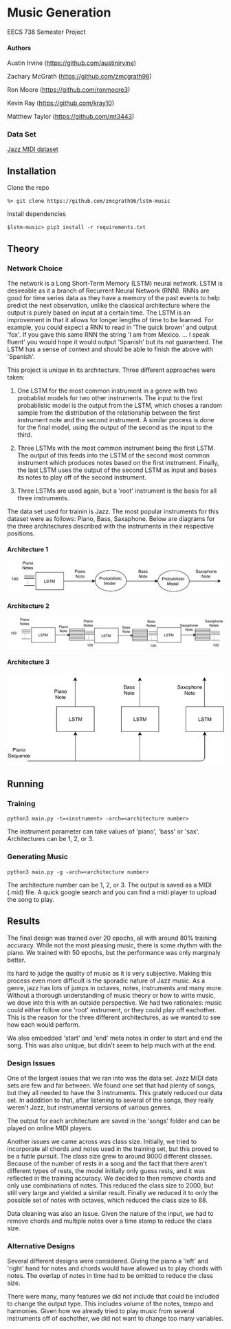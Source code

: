 

# Music Generation
EECS 738 Semester Project

#### Authors
Austin Irvine (https://github.com/austinirvine)

Zachary McGrath (https://github.com/zmcgrath96)

Ron Moore (https://github.com/ronmoore3)

Kevin Ray (https://github.com/kray10)

Matthew Taylor (https://github.com/mt3443)

### Data Set
[Jazz MIDI dataset](https://www.kaggle.com/saikayala/jazz-ml-ready-midi)

## Installation

Clone the repo
```
%> git clone https://github.com/zmcgrath96/lstm-music
```

Install dependencies
```
$lstm-music> pip3 install -r requirements.txt
```

## Theory
### Network Choice
The network is a Long Short-Term Memory (LSTM) neural network. LSTM is desireable as it a branch of Recurrent Neural Network (RNN). RNNs are good for time series data as they have a memory of the past events to help predict the next observation, unlike the classical architecture where the output is purely based on input at a certain time. The LSTM is an improvement in that it allows for longer lengths of time to be learned. For example, you could expect a RNN to read in 'The quick brown' and output 'fox'. If you gave this same RNN the string 'I am from Mexico. ... I speak fluent' you would hope it would output 'Spanish' but its not guaranteed. The LSTM has a sense of context and should be able to finish the above with 'Spanish'. 

This project is unique in its architecture. Three different approaches were taken:
1. One LSTM for the most common instrument in a genre with two probablist models for two other instruments. The input to the first probablistic model is the output from the LSTM, which choses a random sample from the distribution of the relationship between the first instrument note and the second instrument. A similar process is done for the final model, using the output of the second as the input to the third.

2. Three LSTMs with the most common instrument being the first LSTM. The output of this feeds into the LSTM of the second most common instrument which produces notes based on the first instrument. Finally, the last LSTM uses the output of the second LSTM as input and bases its notes to play off of the second instrument.

3. Three LSTMs are used again, but a 'root' instrument is the basis for all three instruments. 

The data set used for trainin is Jazz. The most popular instruments for this dataset were as follows: Piano, Bass, Saxaphone. Below are diagrams for the three architectures described with the instruments in their respective positions. 

#### Architecture 1
![architecture 1](https://github.com/zmcgrath96/lstm-music/blob/master/images/Architecture%201.png)
#### Architecture 2
![architecture 2](https://github.com/zmcgrath96/lstm-music/blob/master/images/Architecture%202.png)
#### Architecture 3
![architecture 3](https://github.com/zmcgrath96/lstm-music/blob/master/images/Architecture%203.png)

## Running
### Training
```
python3 main.py -t=<instrument> -arch=<architecture number>
```
The instrument parameter can take values of 'piano', 'bass' or 'sax'. Architectures can be 1, 2, or 3.
### Generating Music
```
python3 main.py -g -arch=<architecture number>
```
The architecture number can be 1, 2, or 3. The output is saved as a MIDI (.mid) file. A quick google search and you can find a midi player to upload the song to play.
## Results
The final design was trained over 20 epochs, all with around 80% training accuracy. While not the most pleasing music, there is some  rhythm with the piano. We trained with 50 epochs, but the performance was only marginaly better. 

Its hard to judge the quality of music as it is very subjective. Making this process even more difficult is the sporadic nature of Jazz music. As a genre, jazz has lots of jumps in octaves, notes, instruments and many more. Without a thorough understanding of music theory or how to write music, we dove into this with an outside perspective. We had two rationales: music could either follow one 'root' instrument, or they could play off eachother. This is the reason for the three different architectures, as we wanted to see how each would perform. 

We also embedded 'start' and 'end' meta notes in order to start and end the song. This was also unique, but didn't seem to help much with at the end. 
### Design Issues
One of the largest issues that we ran into was the data set. Jazz MIDI data sets are few and far between. We found one set that had plenty of songs, but they all needed to have the 3 instruments. This grately reduced our data set. In adddition to that, after listening to several of the songs, they really weren't Jazz, but instrumental versions of various genres. 

The output for each architecture are saved in the 'songs' folder and can be played on online MIDI players.

Another issues we came across was class size. Initially, we tried to incorporate all chords and notes used in the training set, but this proved to be a futile pursuit. The class size grew to around 9000 different classes. Because of the number of rests in a song and the fact that there aren't different types of rests, the model initially only guess rests, and it was reflected in the training accuracy. We decided to then remove chords and only use combinations of notes. This reduced the class size to 2000, but still very large and yielded a similar result. Finally we reduced it to only the possible set of notes with octaves, which reduced the class size to 88. 

Data cleaning was also an issue. Given the nature of the input, we had to remove chords and multiple notes over a time stamp to reduce the class size. 

### Alternative Designs
Several different designs were considered. Giving the piano a 'left' and 'right' hand for notes and chords would have allowed us to play chords with notes. The overlap of notes in time had to be omitted to reduce the class size.  

There were many, many features we did not include that could be included to change the output type. This includes volume of the notes, tempo and harmonies. Given how we already tried to play music from several instruments off of eachother, we did not want to change too many variables. 


